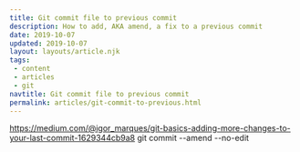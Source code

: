 ```yaml
---
title: Git commit file to previous commit
description: How to add, AKA amend, a fix to a previous commit
date: 2019-10-07
updated: 2019-10-07
layout: layouts/article.njk
tags: 
 - content
 - articles
 - git
navtitle: Git commit file to previous commit
permalink: articles/git-commit-to-previous.html
---
```

https://medium.com/@igor_marques/git-basics-adding-more-changes-to-your-last-commit-1629344cb9a8
git commit --amend --no-edit